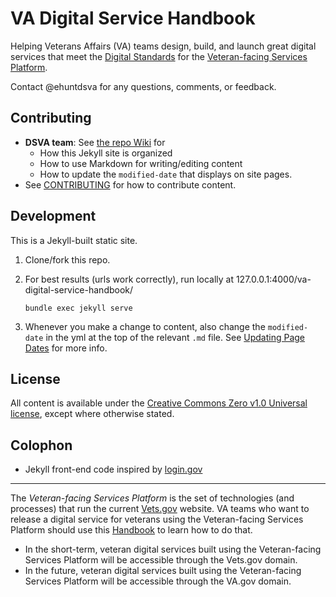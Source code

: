 # VA Digital Service Handbook

Helping Veterans Affairs (VA) teams design, build, and launch great digital services that meet the [Digital Standards](href="https://github.com/department-of-veterans-affairs/va-digital-service-handbook/digital-standards") for the [Veteran-facing Services Platform](#fn1).

Contact @ehuntdsva for any questions, comments, or feedback.


## Contributing

* **DSVA team**: See [the repo Wiki](https://github.com/department-of-veterans-affairs/va-digital-service-handbook/wiki) for
  * How this Jekyll site is organized
  * How to use Markdown for writing/editing content
  * How to update the ```modified-date``` that displays on site pages.
* See [CONTRIBUTING](CONTRIBUTING.md) for how to contribute content.


## Development

This is a Jekyll-built static site.

1. Clone/fork this repo.
2. For best results (urls work correctly), run locally at 127.0.0.1:4000/va-digital-service-handbook/

    ```
    bundle exec jekyll serve
    ```

3. Whenever you make a change to content, also change the ```modified-date``` in the yml at the top of the relevant ```.md``` file. See [Updating Page Dates](https://github.com/department-of-veterans-affairs/va-digital-service-handbook/wiki/updating-page-dates) for more info.


## License

All content is available under the [Creative Commons Zero v1.0 Universal license](LICENSE), except where otherwise stated.


## Colophon

* Jekyll front-end code inspired by [login.gov](https://www.login.gov)

<hr>

<a name="fn1"></a>The *Veteran-facing Services Platform* is the set of technologies (and processes) that run the current [Vets.gov](https://www.vets.gov/) website. VA teams who want to release a digital service for veterans using the Veteran-facing Services Platform should use this [Handbook](http://department-of-veterans-affairs.github.io/va-digital-service-handbook/) to learn how to do that.

* In the short-term, veteran digital services built using the Veteran-facing Services Platform will be accessible through the Vets.gov domain.
* In the future, veteran digital services built using the Veteran-facing Services Platform will be accessible through the VA.gov domain.
